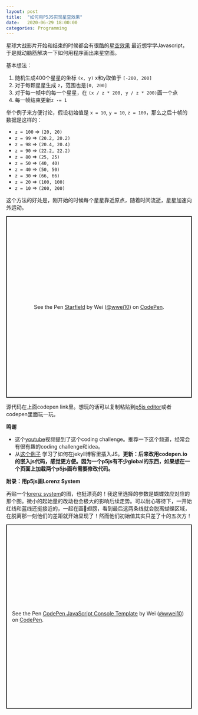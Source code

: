 ```yaml
---
layout: post
title:  "如何用P5JS实现星空效果"
date:   2020-06-29 18:00:00
categories: Programming
---
```


星球大战影片开始和结束的时候都会有很酷的[星空效果](https://starwarsblog.starwars.com/wp-content/uploads/2020/04/star-wars-backgrounds-14.jpg) 最近想学学Javascript，于是就动脑筋解决一下如何用程序画出来星空图。


基本想法：
1. 随机生成400个星星的坐标 `(x, y)` x和y取值于 `[-200, 200]`
2. 对于每颗星星生成 `z`，范围也是`[0, 200]`
3. 对于每一帧中的每一个星星，在 `(x / z * 200, y / z * 200)`画一个点
4. 每一帧结束更新`z -= 1`

举个例子来方便讨论，假设初始值是 `x = 10`, `y = 10`, `z = 100`，那么之后十帧的数据是这样的：
- `z = 100` => `(20, 20)`
- `z = 99` => `(20.2, 20.2)`
- `z = 98` => `(20.4, 20.4)`
- `z = 90` => `(22.2, 22.2)`
- `z = 80` => `(25, 25)`
- `z = 50` => `(40, 40)`
- `z = 40` => `(50, 50)`
- `z = 30` => `(66, 66)`
- `z = 20` => `(100, 100)`
- `z = 10` => `(200, 200)`

这个方法的好处是，刚开始的时候每个星星靠近原点，随着时间流逝，星星加速向外运动。

<p class="codepen" data-height="493" data-theme-id="light" data-default-tab="js,result" data-user="wwei10" data-slug-hash="ZEWOGpm" style="height: 493px; box-sizing: border-box; display: flex; align-items: center; justify-content: center; border: 2px solid; margin: 1em 0; padding: 1em;" data-pen-title="Starfield">
  <span>See the Pen <a href="https://codepen.io/wwei10/pen/ZEWOGpm">
  Starfield</a> by Wei (<a href="https://codepen.io/wwei10">@wwei10</a>)
  on <a href="https://codepen.io">CodePen</a>.</span>
</p>

源代码在上面codepen link里。想玩的话可以复制粘贴到[p5js editor](https://editor.p5js.org)或者codepen里面玩一玩。

**鸣谢**
-  这个[youtube](https://www.youtube.com/watch?v=17WoOqgXsRM)视频提到了这个coding challenge。推荐一下这个频道，经常会有很有趣的coding challenge和idea。
- 从[这个例子](https://raw.githubusercontent.com/KevinWorkman/HappyCoding/gh-pages/examples/p5js/_posts/2018-07-04-fireworks.md) 学习了如何在jekyll博客里插入JS。**更新：后来改用codepen.io的嵌入js代码，感觉更方便。因为一个p5js有不少global的东西，如果想在一个页面上加载两个p5js画布需要修改代码。**


**附录：用p5js画Lorenz System**

再贴一个[lorenz system](https://en.wikipedia.org/wiki/Lorenz_system)的图，也挺漂亮的！我这里选择的参数是蝴蝶效应对应的那个图。微小的起始量的改动也会极大的影响后续走势。可以耐心等待下，一开始红线和蓝线还挺接近的，一起在画🦋翅膀，看到最后这两条线就会脱离蝴蝶区域，在脱离那一刻他们的差距就开始显现了！然而他们初始值其实只差了十的五次方！

<p class="codepen" data-height="500" data-theme-id="light" data-default-tab="js,result" data-user="wwei10" data-slug-hash="WNwxvxd" style="height: 500px; box-sizing: border-box; display: flex; align-items: center; justify-content: center; border: 2px solid; margin: 1em 0; padding: 1em;" data-pen-title="CodePen JavaScript Console Template">
  <span>See the Pen <a href="https://codepen.io/wwei10/pen/WNwxvxd">
  CodePen JavaScript Console Template</a> by Wei (<a href="https://codepen.io/wwei10">@wwei10</a>)
  on <a href="https://codepen.io">CodePen</a>.</span>
</p>
<script async src="https://static.codepen.io/assets/embed/ei.js"></script>

